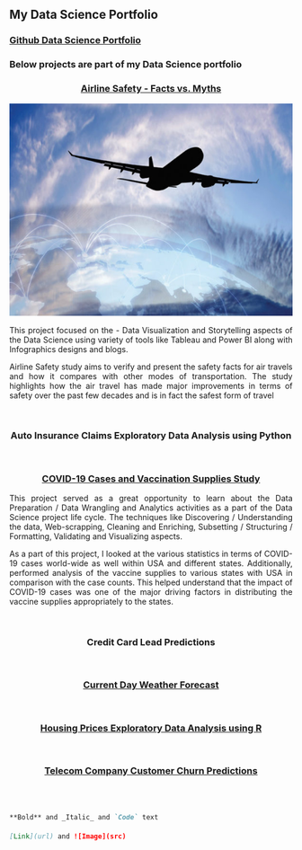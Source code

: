 ## My Data Science Portfolio


### [Github Data Science Portfolio](https://github.com/pchougule-ms/pchougule-ms/tree/main/Data%20Science%20Portfolio)


### Below projects are part of my Data Science portfolio

<h3 align="center"> <a href="https://github.com/pchougule-ms/pchougule-ms/tree/main/Data%20Science%20Portfolio/Airline%20Safety"> Airline Safety - Facts vs. Myths </a></h3>
<img src="images/AirSafety_flightsafety.org_resource_aviation-safety-network.jpg"/> <br>

<p align="justify">This project focused on the - Data Visualization and Storytelling aspects of the Data Science using variety of tools like Tableau and Power BI along with Infographics designs and blogs.</p>
<p align="justify">Airline Safety study aims to verify and present the safety facts for air travels and how it compares with other modes of transportation. The study highlights how the air travel has made major improvements in terms of safety over the past few decades and is in fact the safest form of travel</p>
<br/>


<h3 align="center"> Auto Insurance Claims Exploratory Data Analysis using Python </h3>

<br/>


<h3 align="center"> <a href="https://github.com/pchougule-ms/pchougule-ms/tree/main/Data%20Science%20Portfolio/COVID-19%20Cases%20and%20Vaccination%20supplies%20study"> COVID-19 Cases and Vaccination Supplies Study </a></h3>



<p align="justify">This project served as a great opportunity to learn about the Data Preparation / Data Wrangling and Analytics activities as a part of the Data Science project life cycle. The techniques like Discovering / Understanding the data, Web-scrapping, Cleaning and Enriching, Subsetting / Structuring / Formatting, Validating and Visualizing aspects.</p>
<p align="justify">As a part of this project, I looked at the various statistics in terms of COVID-19 cases world-wide as well within USA and different states. Additionally, performed analysis of the vaccine supplies to various states with USA in comparison with the case counts. This helped understand that the impact of COVID-19 cases was one of the major driving factors in distributing the vaccine supplies appropriately to the states.</p>
<br/>


<h3 align="center"> Credit Card Lead Predictions </h3>

<br/>


<h3 align="center"><a href="https://github.com/pchougule-ms/pchougule-ms/tree/main/Data%20Science%20Portfolio/Current%20Day%20Weather%20Forecast">Current Day Weather Forecast </a></h3>

<br/>


<h3 align="center"><a href="https://github.com/pchougule-ms/pchougule-ms/tree/main/Data%20Science%20Portfolio/Housing%20Prices%20EDA"> Housing Prices Exploratory Data Analysis using R </a></h3>

<br/>


<h3 align="center"><a href="https://github.com/pchougule-ms/pchougule-ms/tree/main/Data%20Science%20Portfolio/Telecom%20Company%20Customer%20Churn%20Predictions"> Telecom Company Customer Churn Predictions </a></h3>

<br/>



```markdown

**Bold** and _Italic_ and `Code` text

[Link](url) and ![Image](src)
```

